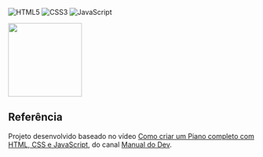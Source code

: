 ![HTML5](https://img.shields.io/badge/html5-%23E34F26.svg?style=for-the-badge&logo=html5&logoColor=white)
![CSS3](https://img.shields.io/badge/css3-%231572B6.svg?style=for-the-badge&logo=css3&logoColor=white)
![JavaScript](https://img.shields.io/badge/javascript-%23323330.svg?style=for-the-badge&logo=javascript&logoColor=%23F7DF1E)

<img src="https://www.assespro-rs.org.br/wp-content/uploads/logo_azul.png" height=150px/>

## Referência

Projeto desenvolvido baseado no vídeo [Como criar um Piano completo com HTML, CSS e JavaScript](https://www.youtube.com/watch?v=nHDEgRYVbqQ), do canal [Manual do Dev](https://www.youtube.com/@ManualdoDev).
